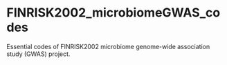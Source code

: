# FINRISK2002_microbiomeGWAS_codes
Essential codes of FINRISK2002 microbiome genome-wide association study (GWAS) project.
